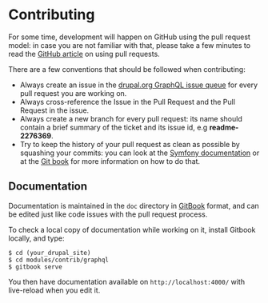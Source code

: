 # Contributing

For some time, development will happen on GitHub using the pull request model:
in case you are not familiar with that, please take a few minutes to read the
[GitHub article](https://help.github.com/articles/using-pull-requests) on using
pull requests.

There are a few conventions that should be followed when contributing:

* Always create an issue in the [drupal.org GraphQL issue queue](https://www.drupal.org/project/issues/graphql)
  for every pull request you are working on.
* Always cross-reference the Issue in the Pull Request and the Pull Request in
  the issue.
* Always create a new branch for every pull request: its name should contain a
  brief summary of the ticket and its issue id, e.g **readme-2276369**.
* Try to keep the history of your pull request as clean as possible by squashing
  your commits: you can look at the [Symfony documentation](http://symfony.com/doc/current/cmf/contributing/commits.html)
  or at the [Git book](http://git-scm.com/book/en/Git-Tools-Rewriting-History#Changing-Multiple-Commit-Messages)
  for more information on how to do that.

## Documentation

Documentation is maintained in the `doc` directory in [GitBook] format, and can be edited just like code issues with the pull request process. 

[GitBook]: https://www.gitbook.com/

To check a local copy of documentation while working on it, install Gitbook locally, and type:

    $ cd (your_drupal_site)
    $ cd modules/contrib/graphql
    $ gitbook serve
    
You then have documentation available on `http://localhost:4000/` with live-reload when you edit it.
